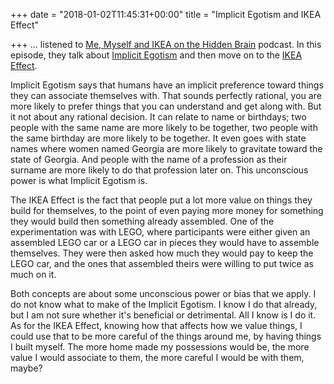 +++
date = "2018-01-02T11:45:31+00:00"
title = "Implicit Egotism and IKEA Effect"

+++
... listened to [Me, Myself and IKEA on the Hidden Brain](https://www.npr.org/2017/05/22/529128529/me-myself-and-ikea-what-our-love-for-swedish-furniture-says-about-narcissism) podcast. In this episode, they talk about [Implicit Egotism](https://en.wikipedia.org/wiki/Implicit_egotism) and then move on to the [IKEA Effect](https://en.wikipedia.org/wiki/IKEA_effect).

Implicit Egotism says that humans have an implicit preference toward things they can associate themselves with. That sounds perfectly rational, you are more likely to prefer things that you can understand and get along with. But it not about any rational decision. It can relate to name or birthdays; two people with the same name are more likely to be together, two people with the same birthday are more likely to be together. It even goes with state names where women named Georgia are more likely to gravitate toward the state of Georgia. And people with the name of a profession as their surname are more likely to do that profession later on. This unconscious power is what Implicit Egotism is.

The IKEA Effect is the fact that people put a lot more value on things they build for themselves, to the point of even paying more money for something they would build then something already assembled. One of the experimentation was with LEGO, where participants were either given an assembled LEGO car or a LEGO car in pieces they would have to assemble themselves. They were then asked how much they would pay to keep the LEGO car, and the ones that assembled theirs were willing to put twice as much on it.

Both concepts are about some unconscious power or bias that we apply. I do not know what to make of the Implicit Egotism. I know I do that already, but I am not sure whether it's beneficial or detrimental. All I know is I do it. As for the IKEA Effect, knowing how that affects how we value things, I could use that to be more careful of the things around me, by having things I built myself. The more home made my possessions would be, the more value I would associate to them, the more careful I would be with them, maybe?